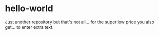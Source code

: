 # hello-world
Just another repository
but that's not all...
for the super low price you also get...
to enter extra text.
